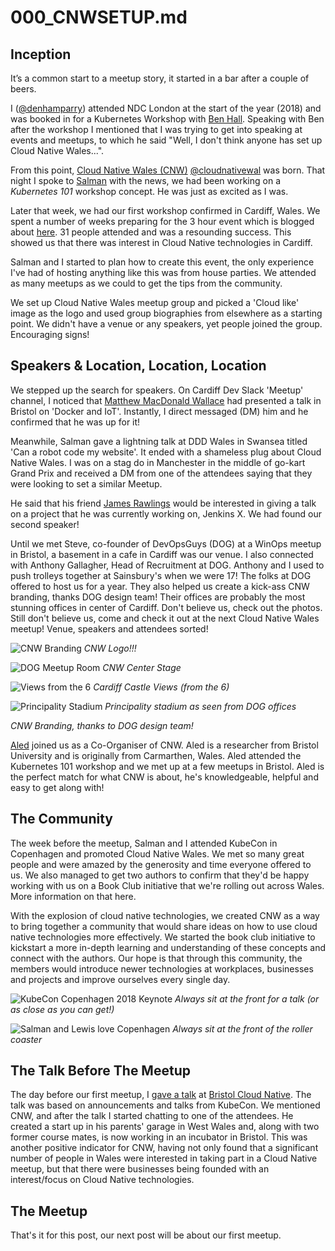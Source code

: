 # 000_CNWSETUP.md

## Inception

It’s a common start to a meetup story, it started in a bar after a couple of beers.

I ([@denhamparry](https://twitter.com/denhamparry)) attended NDC London at the start of the year (2018) and was booked in for a Kubernetes Workshop with [Ben Hall](https://twitter.com/ben_hall).  Speaking with Ben after the workshop I mentioned that I was trying to get into speaking at events and meetups, to which he said "Well, I don't think anyone has set up Cloud Native Wales...".

From this point, [Cloud Native Wales (CNW)](https://cloudnativewales) [@cloudnativewal](https://twitter.com/cloudnativewal) was born.  That night I spoke to [Salman](https://twitter.com/soulmaniqbal) with the news, we had been working on a *Kubernetes 101* workshop concept.  He was just as excited as I was.

Later that week, we had our first workshop confirmed in Cardiff, Wales.  We spent a number of weeks preparing for the 3 hour event which is blogged about [here](https://katacoda.com/blog/).  31 people attended and was a resounding success. This showed us that there was interest in Cloud Native technologies in Cardiff.

Salman and I started to plan how to create this event, the only experience I've had of hosting anything like this was from house parties. We attended as many meetups as we could to get the tips from the community.

We set up Cloud Native Wales meetup group and picked a 'Cloud like' image as the logo and used group biographies from elsewhere as a starting point. We didn't have a venue or any speakers, yet people joined the group. Encouraging signs!

## Speakers & Location, Location, Location

We stepped up the search for speakers. On Cardiff Dev Slack 'Meetup' channel, I noticed that [Matthew MacDonald Wallace](https://twitter.com/MBConsultingUK) had presented a talk in Bristol on 'Docker and IoT'.  Instantly, I direct messaged (DM) him and he confirmed that he was up for it!

Meanwhile, Salman gave a lightning talk at DDD Wales in Swansea titled 'Can a robot code my website'. It ended with a shameless plug about Cloud Native Wales. I was on a stag do in Manchester in the middle of go-kart Grand Prix and received a DM from one of the attendees saying that they were looking to set a similar Meetup.

He said that his friend [James Rawlings](https://twitter.com/jdrawlings) would be interested in giving a talk on a project that he was currently working on, Jenkins X.  We had found our second speaker!

Until we met Steve, co-founder of DevOpsGuys (DOG) at a WinOps meetup in Bristol, a basement in a cafe in Cardiff was our venue. I also connected with Anthony Gallagher, Head of Recruitment at DOG. Anthony and I used to push trolleys together at Sainsbury's when we were 17! The folks at DOG offered to host us for a year. They also helped us create a kick-ass CNW branding, thanks DOG design team! Their offices are probably the most stunning offices in center of Cardiff. Don't believe us, check out the photos. Still don't believe us, come and check it out at the next Cloud Native Wales meetup! Venue, speakers and attendees sorted!

![CNW Branding](/content/images/2018/05/000_CNWSetup_Logo.png)
*CNW Logo!!!*

![DOG Meetup Room](/content/images/2018/05/000_CNWSetup_Room.jpeg)
*CNW Center Stage*

![Views from the 6](/content/images/2018/05/000_CNWSetup_ViewsFromThe6.jpeg)
*Cardiff Castle Views (from the 6)*

![Principality Stadium](/content/images/2018/05/000_CNWSetup_ViewsPrincipality.jpeg)
*Principality stadium as seen from DOG offices*

*CNW Branding, thanks to DOG design team!*

[Aled](https://twitter.com/a_ll_james) joined us as a Co-Organiser of CNW. Aled is a researcher from Bristol University and is originally from Carmarthen, Wales.  Aled attended the Kubernetes 101 workshop and we met up at a few meetups in Bristol.  Aled is the perfect match for what CNW is about, he's knowledgeable, helpful and easy to get along with!

## The Community

The week before the meetup, Salman and I attended KubeCon in Copenhagen and promoted Cloud Native Wales. We met so many great people and were amazed by the generosity and time everyone offered to us.  We also managed to get two authors to confirm that they'd be happy working with us on a Book Club initiative that we're rolling out across Wales.  More information on that here.

With the explosion of cloud native technologies, we created CNW as a way to bring together a community that would share ideas on how to use cloud native technologies more effectively. We started the book club initiative to kickstart a more in-depth learning and understanding of these concepts and connect with the authors. Our hope is that through this community, the members would introduce newer technologies at workplaces, businesses and projects and improve ourselves every single day.

![KubeCon Copenhagen 2018 Keynote](/content/images/2018/05/000_CNWSETUP_KeyConKeyNote.jpg)
*Always sit at the front for a talk (or as close as you can get!)*

![Salman and Lewis love Copenhagen](/content/images/2018/05/000_CNWSETUP_SALMANLEWIS-1.JPG)
*Always sit at the front of the roller coaster*

## The Talk Before The Meetup

The day before our first meetup, I [gave a talk](https://www.youtube.com/watch?v=0u96zYdcUeE) at [Bristol Cloud Native](https://twitter.com/briscloudnative). The talk was based on announcements and talks from KubeCon. We mentioned CNW, and after the talk I started chatting to one of the attendees. He created a start up in his parents' garage in West Wales and, along with two former course mates, is now working in an incubator in Bristol. This was another positive indicator for CNW, having not only found that a significant number of people in Wales were interested in taking part in a Cloud Native meetup, but that there were businesses being founded with an interest/focus on Cloud Native technologies.

## The Meetup

That's it for this post, our next post will be about our first meetup.